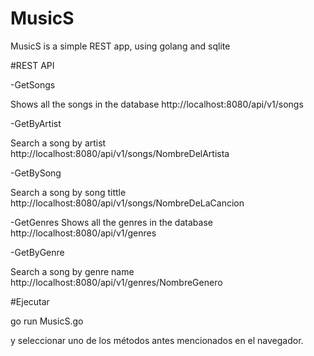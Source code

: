 # MusicS

MusicS is a simple REST app, using golang and sqlite

#REST API

-GetSongs

Shows all the songs in the database
http://localhost:8080/api/v1/songs

-GetByArtist

Search a song by artist
http://localhost:8080/api/v1/songs/NombreDelArtista

-GetBySong

Search a song by song tittle
http://localhost:8080/api/v1/songs/NombreDeLaCancion

-GetGenres
Shows all the genres in the database
http://localhost:8080/api/v1/genres

-GetByGenre

Search a song by genre name
http://localhost:8080/api/v1/genres/NombreGenero


#Ejecutar

go run MusicS.go

y seleccionar uno de los métodos antes mencionados en el navegador.
